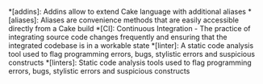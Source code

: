 <!-- Glossary for terms and concepts not documented on cakeissues.net -->

*[addins]: Addins allow to extend Cake language with additional aliases
*[aliases]: Aliases are convenience methods that are easily accessible directly from a Cake build
*[CI]: Continuous Integration - The practice of integrating source code changes frequently and ensuring that the integrated codebase is in a workable state
*[linter]: A static code analysis tool used to flag programming errors, bugs, stylistic errors and suspicious constructs
*[linters]: Static code analysis tools used to flag programming errors, bugs, stylistic errors and suspicious constructs

